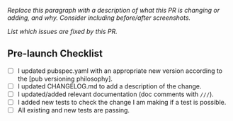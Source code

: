 *Replace this paragraph with a description of what this PR is changing or adding, and why. Consider including before/after screenshots.*

*List which issues are fixed by this PR.*

## Pre-launch Checklist

- [ ] I updated pubspec.yaml with an appropriate new version according to the [pub versioning philosophy].
- [ ] I updated CHANGELOG.md to add a description of the change.
- [ ] I updated/added relevant documentation (doc comments with `///`).
- [ ] I added new tests to check the change I am making if a test is possible.
- [ ] All existing and new tests are passing.